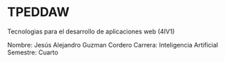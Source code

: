 # TPEDDAW
Tecnologias para el desarrollo de aplicaciones web (4IV1)


Nombre: Jesús Alejandro Guzman Cordero
Carrera: Inteligencia Artificial
Semestre: Cuarto
